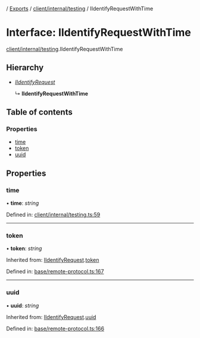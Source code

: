 [](../README.md) / [Exports](../modules.md) / [client/internal/testing](../modules/client_internal_testing.md) / IIdentifyRequestWithTime

# Interface: IIdentifyRequestWithTime

[client/internal/testing](../modules/client_internal_testing.md).IIdentifyRequestWithTime

## Hierarchy

* [*IIdentifyRequest*](remote_protocol.iidentifyrequest.md)

  ↳ **IIdentifyRequestWithTime**

## Table of contents

### Properties

- [time](client_internal_testing.iidentifyrequestwithtime.md#time)
- [token](client_internal_testing.iidentifyrequestwithtime.md#token)
- [uuid](client_internal_testing.iidentifyrequestwithtime.md#uuid)

## Properties

### time

• **time**: *string*

Defined in: [client/internal/testing.ts:59](https://github.com/onzag/itemize/blob/0569bdf2/client/internal/testing.ts#L59)

___

### token

• **token**: *string*

Inherited from: [IIdentifyRequest](remote_protocol.iidentifyrequest.md).[token](remote_protocol.iidentifyrequest.md#token)

Defined in: [base/remote-protocol.ts:167](https://github.com/onzag/itemize/blob/0569bdf2/base/remote-protocol.ts#L167)

___

### uuid

• **uuid**: *string*

Inherited from: [IIdentifyRequest](remote_protocol.iidentifyrequest.md).[uuid](remote_protocol.iidentifyrequest.md#uuid)

Defined in: [base/remote-protocol.ts:166](https://github.com/onzag/itemize/blob/0569bdf2/base/remote-protocol.ts#L166)
